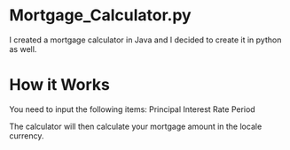 # Mortgage_Calculator.py

I created a mortgage calculator in Java and I decided to create it in python as well. 

# How it Works

You need to input the following items:
Principal
Interest Rate
Period 

The calculator will then calculate your mortgage amount in the locale currency. 
